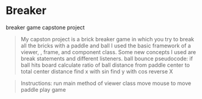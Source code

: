 # Breaker
breaker game capstone project
>My capston project is a brick breaker game in which you try to break all the bricks with a paddle and ball
>I used the basic framework of a viewer, , frame, and component class. Some new concepts I used are break statements and different listeners.
>ball bounce pseudocode:
  if ball hits board
    calculate ratio of ball distance from paddle center to total center distance
    find x with sin
    find y with cos
    reverse X
    
>Instructions:
  run main method of viewer class
  move mouse to move paddle
  play game
